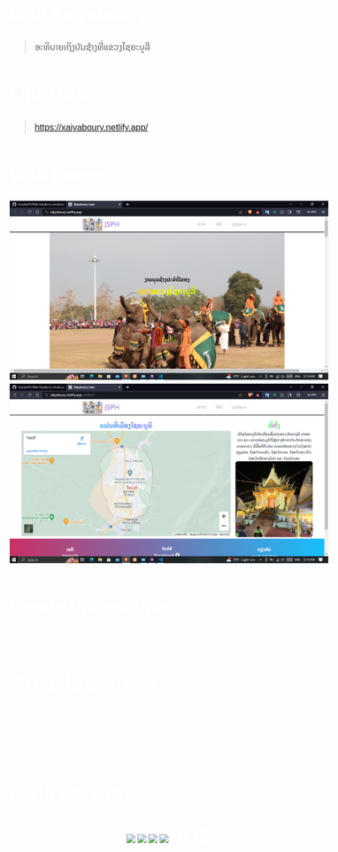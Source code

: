 <!DOCTYPE html>
<html>
<head>
<link rel="preconnect" href="https://fonts.googleapis.com">
<link rel="preconnect" href="https://fonts.gstatic.com" crossorigin>
<link href="https://fonts.googleapis.com/css2?family=Noto+Sans+Lao:wght@300;500;800&display=swap" rel="stylesheet">
  <style>
    body {
      font-family: 'Noto Sans Lao', sans-serif;
      font-size: 16px;
      color: #fff;
    }
    h1, h2, h3, h4, h5, h6 {
      font-family: 'Noto Sans Lao', sans-serif;
    }
  </style>
</head>
<body>

# Web Xaiyaboury

> ອະທິບາຍເຖິງບັນຊ້າງທີ່ແຂວງໄຊຍະບູລີ

# Link Web

> https://xaiyaboury.netlify.app/

# Web Image

<div align="center">
<img src="rea1.png"></img>
<img src="rea2.png"></img>
</div>

# Create Project Vite

```bash
  npm create vite@latest project name
```

# 📦 Package name

```bash
 1 npm install react-dom
 2 npm install react-icons
 3 npm install react-router-dom
 4 npm install aos
```

<h1>ເຄືອງມຶ ແລະ ພາສາ</h1>
<div align="center">
<img src="https://www.svgrepo.com/show/374167/vite.svg" width="50px"></img>
<img src="https://www.svgrepo.com/show/354259/react.svg" width="50px"></img>
<img src="https://www.svgrepo.com/show/374067/scss2.svg" width="50px"></img>
<img src="https://www.svgrepo.com/show/373931/node2.svg" width="50px"></img>
<span style="font-size:35px">AOS</span>
</div>
